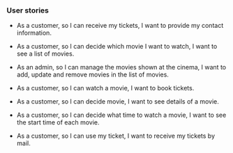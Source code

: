 ### User stories
- As a customer, so I can receive my tickets, I want to provide my contact information.

- As a customer, so I can decide which movie I want to watch, I want to see a list of movies.

- As an admin, so I can manage the movies shown at the cinema, I want to add, update and remove movies in the list of movies.

- As a customer, so I can watch a movie, I want to book tickets. 

- As a customer, so I can decide movie, I want to see details of a movie. 

- As a customer, so I can decide what time to watch a movie, I want to see the start time of each movie.

- As a customer, so I can use my ticket, I want to receive my tickets by mail.